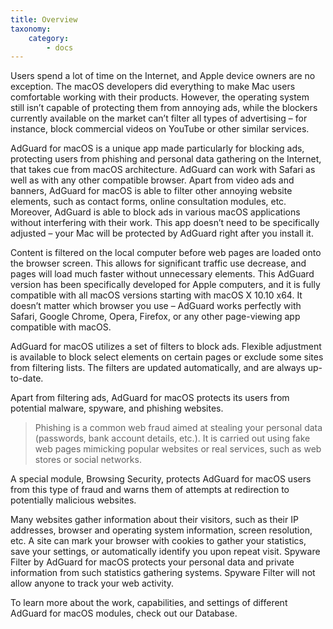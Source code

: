 ```yaml
---
title: Overview
taxonomy:
    category:
        - docs
---
```


Users spend a lot of time on the Internet, and Apple device owners are no exception. The macOS developers did everything to make Mac users comfortable working with their products. However, the operating system still isn’t capable of protecting them from annoying ads, while the blockers currently available on the market can’t filter all types of advertising – for instance, block commercial videos on YouTube or other similar services.

AdGuard for macOS is a unique app made particularly for blocking ads, protecting users from phishing and personal data gathering on the Internet, that takes cue from macOS architecture. AdGuard can work with Safari as well as with any other compatible browser. Apart from video ads and banners, AdGuard for macOS is able to filter other annoying website elements, such as contact forms, online consultation modules, etc. Moreover, AdGuard is able to block ads in various macOS applications without interfering with their work. This app doesn’t need to be specifically adjusted – your Mac will be protected by AdGuard right after you install it.

Content is filtered on the local computer before web pages are loaded onto the browser screen. This allows for significant traffic use decrease, and pages will load much faster without unnecessary elements. This AdGuard version has been specifically developed for Apple computers, and it is fully compatible with all macOS versions starting with macOS X 10.10 x64. It doesn’t matter which browser you use – AdGuard works perfectly with Safari, Google Chrome, Opera, Firefox, or any other page-viewing app compatible with macOS.

AdGuard for macOS utilizes a set of filters to block ads. Flexible adjustment is available to block select elements on certain pages or exclude some sites from filtering lists. The filters are updated automatically, and are always up-to-date.

Apart from filtering ads, AdGuard for macOS protects its users from potential malware, spyware, and phishing websites.

>Phishing is a common web fraud aimed at stealing your personal data (passwords, bank account details, etc.). It is carried out using fake web pages mimicking popular websites or real services, such as web stores or social networks.

A special module, Browsing Security, protects AdGuard for macOS users from this type of fraud and warns them of attempts at redirection to potentially malicious websites.

Many websites gather information about their visitors, such as their IP addresses, browser and operating system information, screen resolution, etc. A site can mark your browser with cookies to gather your statistics, save your settings, or automatically identify you upon repeat visit. Spyware Filter by AdGuard for macOS protects your personal data and private information from such statistics gathering systems. Spyware Filter will not allow anyone to track your web activity.

To learn more about the work, capabilities, and settings of different AdGuard for macOS modules, check out our Database.
